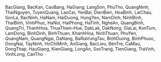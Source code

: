 BacGiang,
BacKan,
CaoBang,
HaGiang,
LangSon,
PhuTho,
QuangNinh,
ThaiNguyen,
TuyenQuang,
LaoCai,
YenBai,
DienBien,
HoaBinh,
LaiChau,
SonLa,
BacNinh,
HaNam,
HaiDuong,
HungYen,
NamDinh,
NinhBinh,
ThaiBinh,
VinhPhuc,
HaNoi,
HaiPhong,
HaTinh,
NgheAn,
QuangBinh,
QuangTri,
ThanhHoa,
ThuaThien–Hue,
DakLak,
DakNong,
GiaLai,
KonTum,
LamDong,
BinhDinh,
BinhThuan,
KhanhHoa,
NinhThuan,
PhuYen,
QuangNam,
QuangNgai,
DaNang,
BaRiaVungTau,
BinhDuong,
BinhPhuoc,
DongNai,
TayNinh,
HoChiMinh,
AnGiang,
BacLieu,
BenTre,
CaMau,
DongThap,
HauGiang,
KienGiang,
LongAn,
SocTrang,
TienGiang,
TraVinh,
VinhLong,
CanTho